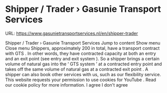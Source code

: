 # Shipper / Trader › Gasunie Transport Services

URL: https://www.gasunietransportservices.nl/en/shipper-trader

Shipper / Trader › Gasunie Transport Services
Jump to content
Show menu
Close menu
Shippers, approximately 200 in total, have a
transport contract
with
GTS
. In other words, they have
contracted capacity
at both an entry and an
exit point
(see entry and exit
system
). So a
shipper
brings a certain volume of natural
gas
into the ‘
GTS
system
’ at a contracted
entry point
and takes off the same volume of natural
gas
at a contracted
exit point
. A
shipper
can also book other services with us, such as our flexibility service.
This website requests your permission to use cookies for
YouTube
. Read our
cookie policy
for more information.
I agree
I don't agree